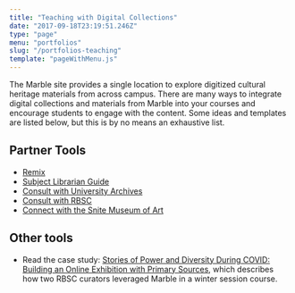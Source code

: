 ```yaml
---
title: "Teaching with Digital Collections"
date: "2017-09-18T23:19:51.246Z"
type: "page"
menu: "portfolios"
slug: "/portfolios-teaching"
template: "pageWithMenu.js"
---
```

The Marble site provides a single location to explore digitized cultural heritage materials from across campus. There are many ways to integrate digital collections and materials from Marble into your courses and encourage students to engage with the content. Some ideas and templates are listed below, but this is by no means an exhaustive list.

## Partner Tools
* [Remix](https://remix.nd.edu)
* [Subject Librarian Guide](https://directory.library.nd.edu/directory/subjects)
* [Consult with University Archives](http://archives.nd.edu/contacts/)
* [Consult with RBSC](https://rarebooks.library.nd.edu/using/)
* [Connect with the Snite Museum of Art](https://sniteartmuseum.nd.edu/about-us/contact-us/)

## Other tools
* Read the case study: [Stories of Power and Diversity During COVID: Building an Online Exhibition with Primary Sources](https://curate.nd.edu/show/3b591834b82), which describes how two RBSC curators leveraged Marble in a winter session course.
